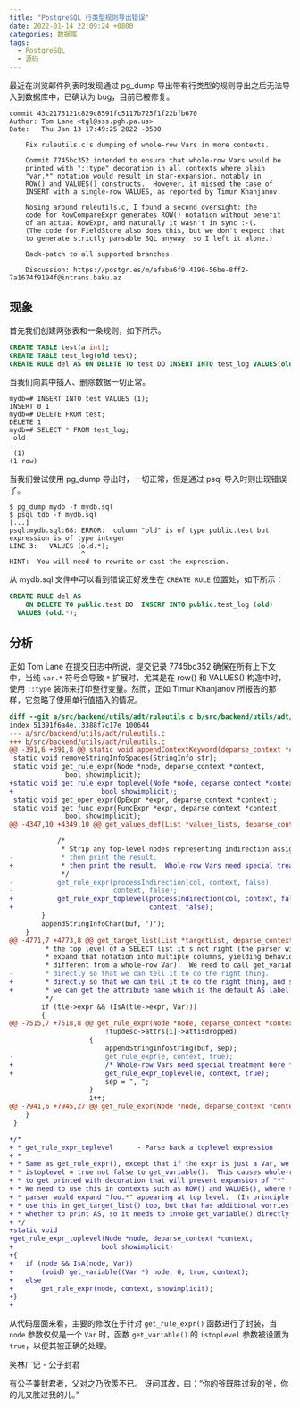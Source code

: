 ```yaml
---
title: "PostgreSQL 行类型规则导出错误"
date: 2022-01-14 22:09:24 +0800
categories: 数据库
tags:
  - PostgreSQL
  - 源码
---
```


最近在浏览邮件列表时发现通过 pg_dump 导出带有行类型的规则导出之后无法导入到数据库中，已确认为 bug，目前已被修复。

	commit 43c2175121c829c8591fc5117b725f1f22bfb670
	Author: Tom Lane <tgl@sss.pgh.pa.us>
	Date:   Thu Jan 13 17:49:25 2022 -0500

	    Fix ruleutils.c's dumping of whole-row Vars in more contexts.

	    Commit 7745bc352 intended to ensure that whole-row Vars would be
	    printed with "::type" decoration in all contexts where plain
	    "var.*" notation would result in star-expansion, notably in
	    ROW() and VALUES() constructs.  However, it missed the case of
	    INSERT with a single-row VALUES, as reported by Timur Khanjanov.

	    Nosing around ruleutils.c, I found a second oversight: the
	    code for RowCompareExpr generates ROW() notation without benefit
	    of an actual RowExpr, and naturally it wasn't in sync :-(.
	    (The code for FieldStore also does this, but we don't expect that
	    to generate strictly parsable SQL anyway, so I left it alone.)

	    Back-patch to all supported branches.

	    Discussion: https://postgr.es/m/efaba6f9-4190-56be-8ff2-7a1674f9194f@intrans.baku.az

## 现象

首先我们创建两张表和一条规则，如下所示。

```sql
CREATE TABLE test(a int);
CREATE TABLE test_log(old test);
CREATE RULE del AS ON DELETE TO test DO INSERT INTO test_log VALUES(old);
```

当我们向其中插入、删除数据一切正常。

```
mydb=# INSERT INTO test VALUES (1);
INSERT 0 1
mydb=# DELETE FROM test;
DELETE 1
mydb=# SELECT * FROM test_log;
 old
-----
 (1)
(1 row)
```

当我们尝试使用 pg_dump 导出时，一切正常，但是通过 psql 导入时则出现错误了。

```
$ pg_dump mydb -f mydb.sql
$ psql tdb -f mydb.sql
[...]
psql:mydb.sql:68: ERROR:  column "old" is of type public.test but expression is of type integer
LINE 3:   VALUES (old.*);
                  ^
HINT:  You will need to rewrite or cast the expression.
```

从 mydb.sql 文件中可以看到错误正好发生在 `CREATE RULE` 位置处，如下所示：

```sql
CREATE RULE del AS
    ON DELETE TO public.test DO  INSERT INTO public.test_log (old)
  VALUES (old.*);
```

## 分析

正如 Tom Lane 在提交日志中所说，提交记录 7745bc352 确保在所有上下文中，当纯 `var.*` 符号会导致 `*` 扩展时，尤其是在 row() 和 VALUES() 构造中时，使用 `::type` 装饰来打印整行变量。然而，正如 Timur Khanjanov 所报告的那样，它忽略了使用单行值插入的情况。

```diff
diff --git a/src/backend/utils/adt/ruleutils.c b/src/backend/utils/adt/ruleutils.c
index 51391f6a4e..3388f7c17e 100644
--- a/src/backend/utils/adt/ruleutils.c
+++ b/src/backend/utils/adt/ruleutils.c
@@ -391,6 +391,8 @@ static void appendContextKeyword(deparse_context *context, const char *str,
 static void removeStringInfoSpaces(StringInfo str);
 static void get_rule_expr(Node *node, deparse_context *context,
 			  bool showimplicit);
+static void get_rule_expr_toplevel(Node *node, deparse_context *context,
+					   bool showimplicit);
 static void get_oper_expr(OpExpr *expr, deparse_context *context);
 static void get_func_expr(FuncExpr *expr, deparse_context *context,
 			  bool showimplicit);
@@ -4347,10 +4349,10 @@ get_values_def(List *values_lists, deparse_context *context)

 			/*
 			 * Strip any top-level nodes representing indirection assignments,
-			 * then print the result.
+			 * then print the result.  Whole-row Vars need special treatment.
 			 */
-			get_rule_expr(processIndirection(col, context, false),
-						  context, false);
+			get_rule_expr_toplevel(processIndirection(col, context, false),
+								   context, false);
 		}
 		appendStringInfoChar(buf, ')');
 	}
@@ -4771,7 +4773,8 @@ get_target_list(List *targetList, deparse_context *context,
 		 * the top level of a SELECT list it's not right (the parser will
 		 * expand that notation into multiple columns, yielding behavior
 		 * different from a whole-row Var).  We need to call get_variable
-		 * directly so that we can tell it to do the right thing.
+		 * directly so that we can tell it to do the right thing, and so that
+		 * we can get the attribute name which is the default AS label.
 		 */
 		if (tle->expr && (IsA(tle->expr, Var)))
 		{
@@ -7515,7 +7518,8 @@ get_rule_expr(Node *node, deparse_context *context,
 						!tupdesc->attrs[i]->attisdropped)
 					{
 						appendStringInfoString(buf, sep);
-						get_rule_expr(e, context, true);
+						/* Whole-row Vars need special treatment here */
+						get_rule_expr_toplevel(e, context, true);
 						sep = ", ";
 					}
 					i++;
@@ -7941,6 +7945,27 @@ get_rule_expr(Node *node, deparse_context *context,
 	}
 }

+/*
+ * get_rule_expr_toplevel		- Parse back a toplevel expression
+ *
+ * Same as get_rule_expr(), except that if the expr is just a Var, we pass
+ * istoplevel = true not false to get_variable().  This causes whole-row Vars
+ * to get printed with decoration that will prevent expansion of "*".
+ * We need to use this in contexts such as ROW() and VALUES(), where the
+ * parser would expand "foo.*" appearing at top level.  (In principle we'd
+ * use this in get_target_list() too, but that has additional worries about
+ * whether to print AS, so it needs to invoke get_variable() directly anyway.)
+ */
+static void
+get_rule_expr_toplevel(Node *node, deparse_context *context,
+					   bool showimplicit)
+{
+	if (node && IsA(node, Var))
+		(void) get_variable((Var *) node, 0, true, context);
+	else
+		get_rule_expr(node, context, showimplicit);
+}
+
```

从代码层面来看，主要的修改在于针对 `get_rule_expr()` 函数进行了封装，当 `node` 参数仅仅是一个 `Var` 时，函数 `get_variable()` 的 `istoplevel` 参数被设置为 `true`，以便其被正确的处理。


<div class="just-for-fun">
笑林广记 - 公子封君

有公子兼封君者，父对之乃欣羡不已。
讶问其故，曰：“你的爷既胜过我的爷，你的儿又胜过我的儿。”
</div>


[7745bc352]: https://github.com/postgres/postgres/commit/7745bc352a82bd588be986479c7aabc3b076a375
